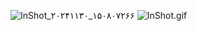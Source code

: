 ![InShot_۲۰۲۴۱۱۳۰_۱۵۰۸۰۷۲۶۶](https://px.hdpornpics.xxx/thumbs/167/308_preparing-it.jpg)
![InShot.gif](https://github.com/yasin265/Yyyyyy/blob/main/InShot_%DB%B2%DB%B0%DB%B2%DB%B5%DB%B0%DB%B4%DB%B1%DB%B1_%DB%B2%DB%B2%DB%B4%DB%B9%DB%B3%DB%B2%DB%B1%DB%B1%DB%B5.gif)
